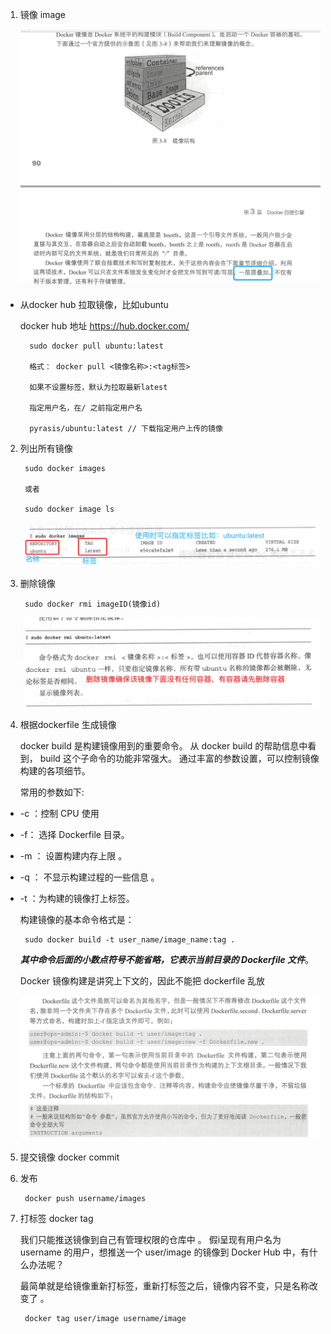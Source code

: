 1. 镜像 image

   ![avatar](../assets/docker-image.jpg)

+ 从docker hub 拉取镜像，比如ubuntu 

   docker hub 地址 <a href="https://hub.docker.com/" target="_blank">https://hub.docker.com/</a>

        sudo docker pull ubuntu:latest

        格式： docker pull <镜像名称>:<tag标签>

        如果不设置标签，默认为拉取最新latest

        指定用户名，在/ 之前指定用户名
        
        pyrasis/ubuntu:latest // 下载指定用户上传的镜像


2. 列出所有镜像 

        sudo docker images

        或者

        sudo docker image ls

   ![avatar](../assets/images.jpg)

3. 删除镜像

        sudo docker rmi imageID(镜像id)

    ![avatar](../assets/rmi.jpg)

4. 根据dockerfile 生成镜像

    docker build 是构建镜像用到的重要命令。 从 docker build 的帮助信息中看到， build 这个子命令的功能非常强大。 通过丰富的参数设置，可以控制镜像构建的各项细节。
    
    常用的参数如下:

+ -c ：控制 CPU 使用 
+ -f： 选择 Dockerfile 目录。
+ -m ： 设置构建内存上限 。
+ -q ： 不显示构建过程的一些信息 。
+ -t ：为构建的镜像打上标签。

    构建镜像的基本命令格式是：

       sudo docker build -t user_name/image_name:tag .

   ***其中命令后面的小数点符号不能省略，它表示当前目录的 Dockerfile 文件***。
   
    Docker 镜像构建是讲究上下文的，因此不能把 dockerfile 乱放

   ![avatar](../assets/build.jpg)

5. 提交镜像 docker commit

6. 发布

        docker push username/images

7. 打标签 docker tag

   我们只能推送镜像到自己有管理权限的仓库中 。 假i呈现有用户名为 username 的用户，想推送一个 user/image 的镜像到 Docker Hub 中，有什么办法呢？

   最简单就是给镜像重新打标签，重新打标签之后，镜像内容不变，只是名称改变了 。

        docker tag user/image username/image